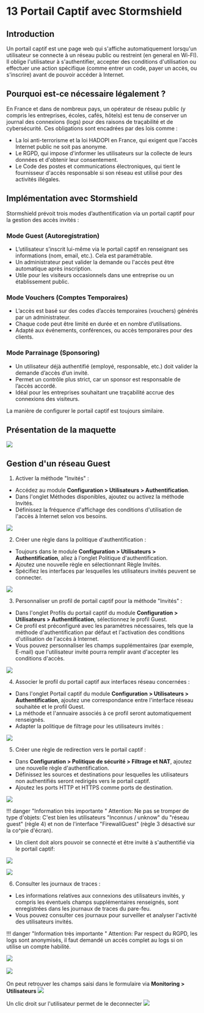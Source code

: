 # 13 Portail Captif avec Stormshield

## Introduction

Un portail captif est une page web qui s'affiche automatiquement lorsqu'un utilisateur se connecte à un réseau public ou restreint (en general en Wi-FI). Il oblige l'utilisateur à s'authentifier, accepter des conditions d'utilisation ou effectuer une action spécifique (comme entrer un code, payer un accès, ou s'inscrire) avant de pouvoir accéder à Internet.

## Pourquoi est-ce nécessaire légalement ?

En France et dans de nombreux pays, un opérateur de réseau public (y compris les entreprises, écoles, cafés, hôtels) est tenu de conserver un journal des connexions (logs) pour des raisons de traçabilité et de cybersécurité. Ces obligations sont encadrées par des lois comme :

- La loi anti-terrorisme et la loi HADOPI en France, qui exigent que l'accès Internet public ne soit pas anonyme.
- Le RGPD, qui impose d'informer les utilisateurs sur la collecte de leurs données et d'obtenir leur consentement.
- Le Code des postes et communications électroniques, qui tient le fournisseur d'accès responsable si son réseau est utilisé pour des activités illégales.

## Implémentation avec Stormshield

Stormshield prévoit trois modes d’authentification via un portail captif pour la gestion des accès invités :

### Mode Guest (Autoregistration)

- L’utilisateur s’inscrit lui-même via le portail captif en renseignant ses informations (nom, email, etc.). Cela est paramétrable.
- Un administrateur peut valider la demande ou l'accès peut être automatique après inscription.
- Utile pour les visiteurs occasionnels dans une entreprise ou un établissement public.

### Mode Vouchers (Comptes Temporaires)

- L’accès est basé sur des codes d’accès temporaires (vouchers) générés par un administrateur.
- Chaque code peut être limité en durée et en nombre d’utilisations.
- Adapté aux événements, conférences, ou accès temporaires pour des clients.

### Mode Parrainage (Sponsoring)

- Un utilisateur déjà authentifié (employé, responsable, etc.) doit valider la demande d’accès d’un invité.
- Permet un contrôle plus strict, car un sponsor est responsable de l’accès accordé.
- Idéal pour les entreprises souhaitant une traçabilité accrue des connexions des visiteurs.

La manière de configurer le portail captif est toujours similaire.

## Présentation de la maquette

![](../medias/cours/portail-captif/schema-reseau.png)


## Gestion d'un réseau Guest

1. Activer la méthode "Invités" :

- Accédez au module **Configuration > Utilisateurs > Authentification**.​
- Dans l'onglet Méthodes disponibles, ajoutez ou activez la méthode Invités.​
- Définissez la fréquence d'affichage des conditions d'utilisation de l'accès à Internet selon vos besoins. ​

![](../medias/cours/portail-captif/etape1.png)

2. Créer une règle dans la politique d'authentification :

- Toujours dans le module **Configuration > Utilisateurs > Authentification**, allez à l'onglet Politique d'authentification.​
- Ajoutez une nouvelle règle en sélectionnant Règle Invités.​
- Spécifiez les interfaces par lesquelles les utilisateurs invités peuvent se connecter. ​

![](../medias/cours/portail-captif/etape2.png)

3. Personnaliser un profil de portail captif pour la méthode "Invités" :

- Dans l'onglet Profils du portail captif du module **Configuration > Utilisateurs > Authentification**, sélectionnez le profil Guest.​
- Ce profil est préconfiguré avec les paramètres nécessaires, tels que la méthode d'authentification par défaut et l'activation des conditions d'utilisation de l'accès à Internet.​
- Vous pouvez personnaliser les champs supplémentaires (par exemple, E-mail) que l'utilisateur invité pourra remplir avant d'accepter les conditions d'accès. ​

![](../medias/cours/portail-captif/etape3.png)

4. Associer le profil du portail captif aux interfaces réseau concernées :

- Dans l'onglet Portail captif du module **Configuration > Utilisateurs > Authentification**, ajoutez une correspondance entre l'interface réseau souhaitée et le profil Guest.​
- La méthode et l'annuaire associés à ce profil seront automatiquement renseignés. ​
- Adapter la politique de filtrage pour les utilisateurs invités :

![](../medias/cours/portail-captif/etape4.png)

5. Créer une règle de redirection vers le portail captif :

- Dans **Configuration > Politique de sécurité > Filtrage et NAT**, ajoutez une nouvelle règle d'authentification.
- Définissez les sources et destinations pour lesquelles les utilisateurs non authentifiés seront redirigés vers le portail captif.
- Ajoutez les ports HTTP et HTTPS comme ports de destination.

![](../medias/cours/portail-captif/etape5.png)


!!! danger "Information très importante "
    Attention: Ne pas se tromper de type d'objets: C'est bien les utilisateurs "Inconnus / unknow" du "réseau guest" (règle 4) et non de l'interface "FirewallGuest" (règle 3 désactivé sur la co^pie d'écran).

- Un client doit alors pouvoir se connecté et être invité à s'authentifié via le portail captif:

![](../medias/cours/portail-captif/test.png)

![](../medias/cours/portail-captif/redirection.png)

6. Consulter les journaux de traces :

- Les informations relatives aux connexions des utilisateurs invités, y compris les éventuels champs supplémentaires renseignés, sont enregistrées dans les journaux de traces du pare-feu.​
- Vous pouvez consulter ces journaux pour surveiller et analyser l'activité des utilisateurs invités.


!!! danger "Information très importante "
    Attention: Par respect du RGPD, les logs sont anonymisés, il faut demandé un accès complet au logs si on utilise un compte habilité.

![](../medias/cours/portail-captif/log_anonyme.png) ​


![](../medias/cours/portail-captif/logs.png) ​


On peut retrouver les champs saisi dans le formulaire via **Monitoring > Utilisateurs**
![](../medias/cours/portail-captif/log_user.png) ​

Un clic droit sur l'utilisateur permet de le deconnecter
![](../medias/cours/portail-captif/user_deconnect.png) ​

